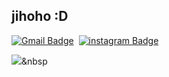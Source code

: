 ## jihoho :D

[![Gmail Badge](https://img.shields.io/badge/ooinoing@korea.ac.kr-D14836?style=flat-false&logo=Gmail&logoColor=white)](mailto:ooinoing@gmail.com)&nbsp;
[![instagram Badge](https://img.shields.io/badge/@jjiiiho-E4405F?style=flat-false&logo=Instagram&logoColor=white)](https://www.instagram.com/jjiiiho/)

<img src="https://img.shields.io/badge/Python-3766AB?style=flat-square&logo=Python&logoColor=white"/></a>&nbsp 
